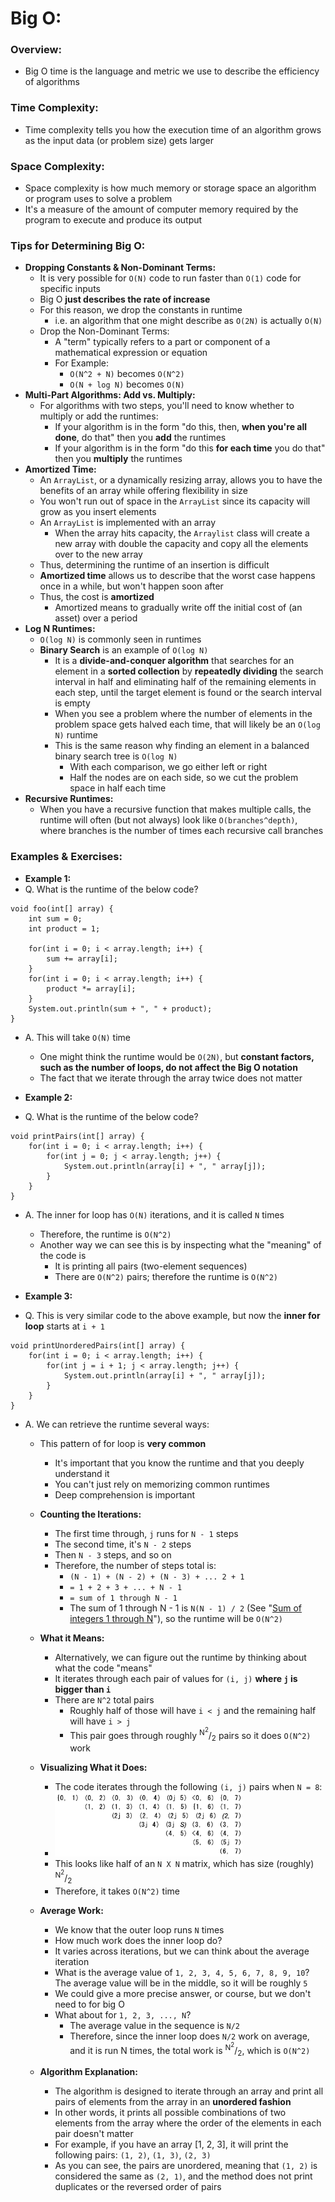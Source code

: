 # Big O:

### Overview:

* Big O time is the language and metric we use to describe the efficiency of algorithms

### Time Complexity:

* Time complexity tells you how the execution time of an algorithm grows as the input data (or problem size) gets larger

### Space Complexity:

* Space complexity is how much memory or storage space an algorithm or program uses to solve a problem
* It's a measure of the amount of computer memory required by the program to execute and produce its output

### Tips for Determining Big O:

* **Dropping Constants & Non-Dominant Terms:**
    * It is very possible for `O(N)` code to run faster than `O(1)` code for specific inputs
    * Big O **just describes the rate of increase**
    * For this reason, we drop the constants in runtime
        * i.e. an algorithm that one might describe as `O(2N)` is actually `O(N)`
    * Drop the Non-Dominant Terms:
        * A "term" typically refers to a part or component of a mathematical expression or equation
        * For Example:
            * `O(N^2 + N)` becomes `O(N^2)`
            * `O(N + log N)` becomes `O(N)`
* **Multi-Part Algorithms: Add vs. Multiply:**
    * For algorithms with two steps, you'll need to know whether to multiply or add the runtimes:
        * If your algorithm is in the form "do this, then, **when you're all done**, do that" then you **add** the 
          runtimes
        * If your algorithm is in the form "do this **for each time** you do that" then you **multiply** the runtimes
* **Amortized Time:**
  * An `ArrayList`, or a dynamically resizing array, allows you to have the benefits of an array while offering 
    flexibility in size
  * You won't run out of space in the `ArrayList` since its capacity will grow as you insert elements
  * An `ArrayList` is implemented with an array
    * When the array hits capacity, the `Arraylist` class will create a new array with double the capacity and copy all 
      the elements over to the new array
  * Thus, determining the runtime of an insertion is difficult
  * **Amortized time** allows us to describe that the worst case happens once in a while, but won't happen soon after
  * Thus, the cost is **amortized**
    * Amortized means to gradually write off the initial cost of (an asset) over a period
* **Log N Runtimes:**
  * `O(log N)` is commonly seen in runtimes
  * **Binary Search** is an example of `O(log N)`
    * It is a **divide-and-conquer algorithm** that searches for an element in a **sorted collection** by **repeatedly 
      dividing** the search interval in half and eliminating half of the remaining elements in each step, until the
      target element is found or the search interval is empty
    * When you see a problem where the number of elements in the problem space gets halved each time, that will likely
      be an `O(log N)` runtime
    * This is the same reason why finding an element in a balanced binary search tree is `O(log N)`
      * With each comparison, we go either left or right
      * Half the nodes are on each side, so we cut the problem space in half each time
* **Recursive Runtimes:**
  * When you have a recursive function that makes multiple calls, the runtime will often (but not always) look like
    `O(branches^depth)`, where branches is the number of times each recursive call branches

### Examples & Exercises:

* **Example 1:**
* Q. What is the runtime of the below code?
```
void foo(int[] array) {
    int sum = 0;
    int product = 1;
    
    for(int i = 0; i < array.length; i++) {
        sum += array[i];
    }
    for(int i = 0; i < array.length; i++) {
        product *= array[i];
    }
    System.out.println(sum + ", " + product);
}
```
* A. This will take `O(N)` time
    * One might think the runtime would be `O(2N)`, but **constant factors, such as the number of loops, do not affect
      the Big O notation**
    * The fact that we iterate through the array twice does not matter

* **Example 2:**
* Q. What is the runtime of the below code?
```
void printPairs(int[] array) {
    for(int i = 0; i < array.length; i++) {
        for(int j = 0; j < array.length; j++) {
            System.out.println(array[i] + ", " array[j]);
        }
    }
}
```
* A. The inner for loop has `O(N)` iterations, and it is called `N` times
  * Therefore, the runtime is `O(N^2)`
  * Another way we can see this is by inspecting what the "meaning" of the code is
    * It is printing all pairs (two-element sequences)
    * There are `O(N^2)` pairs; therefore the runtime is `O(N^2)`

* **Example 3:**
* Q. This is very similar code to the above example, but now the **inner for loop** starts at `i + 1`
```
void printUnorderedPairs(int[] array) {
    for(int i = 0; i < array.length; i++) {
        for(int j = i + 1; j < array.length; j++) {
            System.out.println(array[i] + ", " array[j]);
        }
    }
}
```
* A. We can retrieve the runtime several ways:
  * This pattern of for loop is **very common**
    * It's important that you know the runtime and that you deeply understand it
    * You can't just rely on memorizing common runtimes
    * Deep comprehension is important
  * **Counting the Iterations:**
    * The first time through, `j` runs for `N - 1` steps
    * The second time, it's `N - 2` steps
    * Then `N - 3` steps, and so on
    * Therefore, the number of steps total is:
      * `(N - 1) + (N - 2) + (N - 3) + ... 2 + 1`
      * `= 1 + 2 + 3 + ... + N - 1`
      * `= sum of 1 through N - 1`
      * The sum of 1 through N - 1 is `N(N - 1) / 2` (See "[Sum of integers 1 through N](../Advanced_Topics/Sum_of_Integers_1_Through_N.md)"), so the runtime will be `O(N^2)`

  * **What it Means:**
    * Alternatively, we can figure out the runtime by thinking about what the code "means"
    * It iterates through each pair of values for `(i, j)` **where `j` is bigger than `i`**
    * There are `N^2` total pairs
      * Roughly half of those will have `i < j` and the remaining half will have `i > j`
      * This pair goes through roughly <sup>N<sup>2</sup></sup>/<sub>2</sub> pairs so it does `O(N^2)` work
  * **Visualizing What it Does:**
    * The code iterates through the following `(i, j)` pairs when `N = 8`:
    * <img src="images/Big_O_Example_3_1.png" width="300">
    * This looks like half of an `N X N` matrix, which has size (roughly) <sup>N<sup>2</sup></sup>/<sub>2</sub>
    * Therefore, it takes `O(N^2)` time
  * **Average Work:**
    * We know that the outer loop runs `N` times
    * How much work does the inner loop do?
    * It varies across iterations, but we can think about the average iteration
    * What is the average value of `1, 2, 3, 4, 5, 6, 7, 8, 9, 10`? The average value will be in the middle, so it will be roughly `5`
    * We could give a more precise answer, or course, but we don't need to for big O
    * What about for `1, 2, 3, ..., N`?
      * The average value in the sequence is `N/2`
      * Therefore, since the inner loop does `N/2` work on average, and it is run N times, the total work is 
        <sup>N<sup>2</sup></sup>/<sub>2</sub>, which is `O(N^2)`
  * **Algorithm Explanation:**
    * The algorithm is designed to iterate through an array and print all pairs of elements from the array in an 
      **unordered fashion**
    * In other words, it prints all possible combinations of two elements from the array where the order of the 
      elements in each pair doesn't matter
    * For example, if you have an array [1, 2, 3], it will print the following pairs: `(1, 2)`, `(1, 3)`, `(2, 3)`
    * As you can see, the pairs are unordered, meaning that `(1, 2)` is considered the same as `(2, 1)`, and the method does 
      not print duplicates or the reversed order of pairs